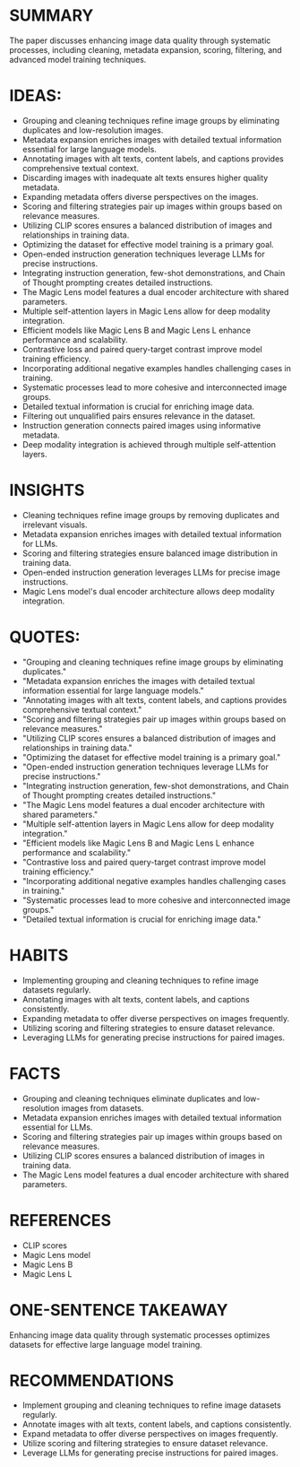 # SUMMARY
The paper discusses enhancing image data quality through systematic processes, including cleaning, metadata expansion, scoring, filtering, and advanced model training techniques.

# IDEAS:
- Grouping and cleaning techniques refine image groups by eliminating duplicates and low-resolution images.
- Metadata expansion enriches images with detailed textual information essential for large language models.
- Annotating images with alt texts, content labels, and captions provides comprehensive textual context.
- Discarding images with inadequate alt texts ensures higher quality metadata.
- Expanding metadata offers diverse perspectives on the images.
- Scoring and filtering strategies pair up images within groups based on relevance measures.
- Utilizing CLIP scores ensures a balanced distribution of images and relationships in training data.
- Optimizing the dataset for effective model training is a primary goal.
- Open-ended instruction generation techniques leverage LLMs for precise instructions.
- Integrating instruction generation, few-shot demonstrations, and Chain of Thought prompting creates detailed instructions.
- The Magic Lens model features a dual encoder architecture with shared parameters.
- Multiple self-attention layers in Magic Lens allow for deep modality integration.
- Efficient models like Magic Lens B and Magic Lens L enhance performance and scalability.
- Contrastive loss and paired query-target contrast improve model training efficiency.
- Incorporating additional negative examples handles challenging cases in training.
- Systematic processes lead to more cohesive and interconnected image groups.
- Detailed textual information is crucial for enriching image data.
- Filtering out unqualified pairs ensures relevance in the dataset.
- Instruction generation connects paired images using informative metadata.
- Deep modality integration is achieved through multiple self-attention layers.

# INSIGHTS
- Cleaning techniques refine image groups by removing duplicates and irrelevant visuals.
- Metadata expansion enriches images with detailed textual information for LLMs.
- Scoring and filtering strategies ensure balanced image distribution in training data.
- Open-ended instruction generation leverages LLMs for precise image instructions.
- Magic Lens model's dual encoder architecture allows deep modality integration.

# QUOTES:
- "Grouping and cleaning techniques refine image groups by eliminating duplicates."
- "Metadata expansion enriches the images with detailed textual information essential for large language models."
- "Annotating images with alt texts, content labels, and captions provides comprehensive textual context."
- "Scoring and filtering strategies pair up images within groups based on relevance measures."
- "Utilizing CLIP scores ensures a balanced distribution of images and relationships in training data."
- "Optimizing the dataset for effective model training is a primary goal."
- "Open-ended instruction generation techniques leverage LLMs for precise instructions."
- "Integrating instruction generation, few-shot demonstrations, and Chain of Thought prompting creates detailed instructions."
- "The Magic Lens model features a dual encoder architecture with shared parameters."
- "Multiple self-attention layers in Magic Lens allow for deep modality integration."
- "Efficient models like Magic Lens B and Magic Lens L enhance performance and scalability."
- "Contrastive loss and paired query-target contrast improve model training efficiency."
- "Incorporating additional negative examples handles challenging cases in training."
- "Systematic processes lead to more cohesive and interconnected image groups."
- "Detailed textual information is crucial for enriching image data."

# HABITS
- Implementing grouping and cleaning techniques to refine image datasets regularly.
- Annotating images with alt texts, content labels, and captions consistently.
- Expanding metadata to offer diverse perspectives on images frequently.
- Utilizing scoring and filtering strategies to ensure dataset relevance.
- Leveraging LLMs for generating precise instructions for paired images.

# FACTS
- Grouping and cleaning techniques eliminate duplicates and low-resolution images from datasets.
- Metadata expansion enriches images with detailed textual information essential for LLMs.
- Scoring and filtering strategies pair up images within groups based on relevance measures.
- Utilizing CLIP scores ensures a balanced distribution of images in training data.
- The Magic Lens model features a dual encoder architecture with shared parameters.

# REFERENCES
- CLIP scores
- Magic Lens model
- Magic Lens B
- Magic Lens L

# ONE-SENTENCE TAKEAWAY
Enhancing image data quality through systematic processes optimizes datasets for effective large language model training.

# RECOMMENDATIONS
- Implement grouping and cleaning techniques to refine image datasets regularly.
- Annotate images with alt texts, content labels, and captions consistently.
- Expand metadata to offer diverse perspectives on images frequently.
- Utilize scoring and filtering strategies to ensure dataset relevance.
- Leverage LLMs for generating precise instructions for paired images.